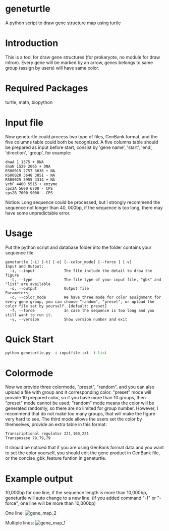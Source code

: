 # geneturtle
A python script to draw gene structure map using turtle

# Introduction
This is a tool for draw gene structures (for prokaryote, no module for draw intron). Every gene will be marked by an arrow, genes belongs to same group (assign by users) will have same color. 

# Required Packages
turtle, math, biopython

# Input file
Now geneturtle could process two type of files, GenBank format, and the five columns table could both be recognized.
A five columns table should be prepared as input before start, consist by 'gene name', 'start', 'end', 'direction', 'group', for example:

```
dnaA 1 1375 + DNA
dnaN 1529 2665 + DNA
RS00015 2757 3638 + NA
RS00020 3648 3851 - NA
RS00025 3955 4314 + NA
ychF 4400 5515 + enzyme
cps2A 5600 6700 - CPS
cps2B 7000 9000 - CPS
```

Notice: Long sequence could be processed, but I strongly recommend the sequence not longer than 40, 000bp, if the sequence is too long, there may have some unpredictable error.

# Usage
Put the python script and database folder into the folder contains your sequence file

```
geneturtle [-i] [-t] [-o] [--color_mode] [--force ] [-v]
Input and Output:
  -i, --input             The file include the detail to draw the figure
  -t, --type              The file type of your input file, "gbk" and "list" are available
  -o, --output            Output file
Parameters:
  -c, --color_mode        We have three mode for color assignment for every gene group, you can choose "random", "preset", or upload the color file set by yourself. [default: preset]
  -f, --force             In case the sequence is too long and you still want to run it.
  -v, --version           Show version number and exit
```


# Quick Start   
``` Python
python geneturtle.py -i inputfile.txt -t list
```


# Colormode
Now we provide three colormode, "preset", "random", and you can also upload a file with group and it corresponding color. "preset" mode will provide 10 prepared color, so if you have more than 10 groups, then "preset" mode cannot be used; "random" mode means the color will be generated randomly, so there are no limited for group number. However, I recommend that do not make too many groups, that will make the figure very hard to see.
The third mode allows the users set the color by themselves, provide an extra table in this format:

```
Transcriptional regulator 221,160,221
Transposase 79,79,79
```

It should be noticed that if you are using GenBank format data and you want to set the color yourself, you should edit the gene product in GenBank file, or the concise_gbk_feature funtion in geneturtle.


# Example output
10,000bp for one line, if the sequence length is more than 10,000bp, geneturtle will auto change to a new line. (if you added command "-f" or "-force", one line will be more than 10,000bp)

One line:
![gene_map_2](https://user-images.githubusercontent.com/108860907/228293743-ad35e723-41d7-4671-80f3-9c7fb43f06c2.jpg)

Multiple lines:
![gene_map_1](https://user-images.githubusercontent.com/108860907/228293664-1a3f8951-15fb-45e0-8c5d-f093a7c24c6a.jpg)
